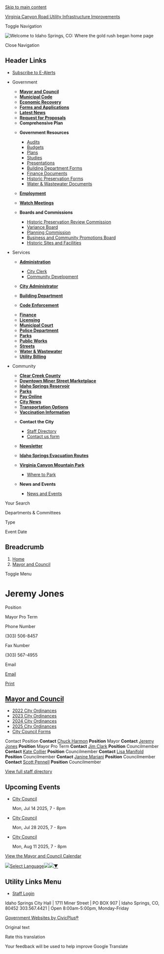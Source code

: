 [Skip to main content](https://www.idahospringsco.com/mayor-and-council/directory-listing/jeremy-jones/)

[Virginia Canyon Road Utility Infrastructure Improvements](https://www.idahospringsco.com/home-page/page/virginia-canyon-road-utility-infrastructure-improvements)

Toggle Navigation

![Welcome to Idaho Springs, CO: Where the gold rush began home page](https://www.idahospringsco.com/themes/custom/idahospringsco/idahospringsco_theme/logo.png)

Close Navigation

## Header Links

- [Subscribe to E-Alerts](https://www.idahospringsco.com/portal)

<!--THE END-->

- Government
  
  - [**Mayor and Council**](https://www.idahospringsco.com/mayor-and-council/directory-listing/jeremy-jones/mayor-and-council)
  - [**Municipal Code**](https://library.municode.com/co/idaho_springs/codes/municipal_code "(opens in a new window)")
  - [**Economic Recovery**](https://www.idahospringsco.com/mayor-and-council/directory-listing/jeremy-jones/Economic-Recovery)
  - [**Forms and Applications**](https://www.idahospringsco.com/forms)
  - [**Latest News**](https://www.idahospringsco.com/mayor-and-council/directory-listing/jeremy-jones/news)
  - [**Request for Proposals**](https://www.idahospringsco.com/mayor-and-council/directory-listing/jeremy-jones/rfps)
  - **Comprehensive Plan**
  
  <!--THE END-->
  
  - **Government Resources**
    
    - [Audits](https://www.idahospringsco.com/node/461)
    - [Budgets](https://www.idahospringsco.com/node/466)
    - [Plans](https://www.idahospringsco.com/node/471)
    - [Studies](https://www.idahospringsco.com/node/476)
    - [Presentations](https://www.idahospringsco.com/node/491)
    - [Building Department Forms](https://www.idahospringsco.com/node/501)
    - [Finance Documents](https://www.idahospringsco.com/node/486)
    - [Historic Preservation Forms](https://www.idahospringsco.com/node/516)
    - [Water &amp; Wastewater Documents](https://www.idahospringsco.com/water-wastewater/page/documents)
  
  <!--THE END-->
  
  - [**Employment**](https://www.idahospringsco.com/node/291)
  - [**Watch Meetings**](https://www.idahospringsco.com/home-page/page/meetings)
  - **Boards and Commissions**
    
    - [Historic Preservation Review Commission](https://www.idahospringsco.com/mayor-and-council/directory-listing/jeremy-jones/historic-preservation-review-commission)
    - [Variance Board](https://www.idahospringsco.com/mayor-and-council/directory-listing/jeremy-jones/Variance-Board)
    - [Planning Commission](https://www.idahospringsco.com/mayor-and-council/directory-listing/jeremy-jones/Planning-Commission)
    - [Business and Community Promotions Board](https://www.idahospringsco.com/economic-recovery)
    - [Historic Sites and Facilities](https://www.idahospringsco.com/historic-sites-and-facilities-board)
  
  <!--THE END-->
- Services
  
  - [**Administration**](https://www.idahospringsco.com/mayor-and-council/directory-listing/jeremy-jones/Administration)
    
    - [City Clerk](https://www.idahospringsco.com/mayor-and-council/directory-listing/jeremy-jones/city-clerk)
    - [Community Development](https://www.idahospringsco.com/mayor-and-council/directory-listing/jeremy-jones/Community-Development)
  - [**City Administrator**](https://www.idahospringsco.com/city-administrator)
  - [**Building Department**](https://www.idahospringsco.com/mayor-and-council/directory-listing/jeremy-jones/Building-Department)
  - [**Code Enforcement**](https://www.idahospringsco.com/node/1116)
  
  <!--THE END-->
  
  - [**Finance**](https://www.idahospringsco.com/finance)
  - [**Licensing**](https://www.idahospringsco.com/mayor-and-council/directory-listing/jeremy-jones/Licensing)
  - [**Municipal Court**](https://www.idahospringsco.com/mayor-and-council/directory-listing/jeremy-jones/Municipal-Court)
  - [**Police Department**](https://www.idahospringsco.com/mayor-and-council/directory-listing/jeremy-jones/Police-Department)
  - [**Parks**](https://www.idahospringsco.com/mayor-and-council/directory-listing/jeremy-jones/Parks)
  
  <!--THE END-->
  
  - [**Public Works**](https://www.idahospringsco.com/mayor-and-council/directory-listing/jeremy-jones/Public-Works)
  - [**Streets**](https://www.idahospringsco.com/streets)
  - [**Water &amp; Wastewater**](https://www.idahospringsco.com/mayor-and-council/directory-listing/jeremy-jones/water-wastewater)
  - [**Utility Billing**](https://www.idahospringsco.com/mayor-and-council/directory-listing/jeremy-jones/Utilities)
  
  <!--THE END-->
- Community
  
  - [**Clear Creek County**](https://www.clearcreekcounty.us "(opens in a new window)")
  - [**Downtown Miner Street Marketplace**](https://visitclearcreek.com/minerstreetmarket "(opens in a new window)")
  - [**Idaho Springs Reservoir**](https://www.idahospringsco.com/node/441)
  - [**Parks**](https://www.idahospringsco.com/node/446)
  
  <!--THE END-->
  
  - [**Pay Online**](https://xpressbillpay.com/ "(opens in a new window)")
  - [**City News**](https://www.idahospringsco.com/mayor-and-council/directory-listing/jeremy-jones/news)
  - [**Transportation Options**](https://www.idahospringsco.com/transportation-options)
  - [**Vaccination Information**](https://www.idahospringsco.com/node/551)
  
  <!--THE END-->
  
  - **Contact the City**
    
    - [Staff Directory](https://www.idahospringsco.com/mayor-and-council/directory-listing/jeremy-jones/directory)
    - [Contact us form](https://www.idahospringsco.com/mayor-and-council/directory-listing/jeremy-jones/contact-us)
  - [**Newsletter**](https://www.idahospringsco.com/administration/page/city-idaho-springs-newsletter?destination=%2Fdashboard)
  
  <!--THE END-->
  
  - [**Idaho Springs Evacuation Routes**](https://www.idahospringsco.com/node/761)
  - [**Virginia Canyon Mountain Park**](https://www.idahospringsco.com/node/1081)
    
    - [Where to Park](https://www.idahospringsco.com/node/1086)
  - **News and Events**
    
    - [News and Events](https://www.idahospringsco.com/news)

Your Search

Departments &amp; Committees

Type

Event Date

## Breadcrumb

1. [Home](https://www.idahospringsco.com)
2. [Mayor and Council](https://www.idahospringsco.com/mayor-and-council)

Toggle Menu

# Jeremy Jones

Position

Mayor Pro Term

Phone Number

(303) 506-8457

Fax Number

(303) 567-4955

Email

[Email](https://www.idahospringsco.com/email-contact/node/46/field_email "Email Jeremy Jones (opens in a new window)")

[Print](https://www.idahospringsco.com/print/pdf/node/46)

## [Mayor and Council](https://www.idahospringsco.com/mayor-and-council)

- [2022 City Ordinances](https://www.idahospringsco.com/mayor-and-council/page/2022-city-ordinances)
- [2023 City Ordinances](https://www.idahospringsco.com/mayor-and-council/page/2023-city-ordinances)
- [2024 City Ordinances](https://www.idahospringsco.com/mayor-and-council/page/2024-city-ordinances)
- [2025 City Ordinances](https://www.idahospringsco.com/mayor-and-council/page/2025-city-ordinanaces)
- [City Council Forms](https://www.idahospringsco.com/mayor-and-council/page/city-council-forms)

Contact Position **Contact** [Chuck Harmon](https://www.idahospringsco.com/mayor-and-council/directory-listing/chuck-harmon) **Position** Mayor **Contact** [Jeremy Jones](https://www.idahospringsco.com/mayor-and-council/directory-listing/jeremy-jones) **Position** Mayor Pro Term **Contact** [Jim Clark](https://www.idahospringsco.com/mayor-and-council/directory-listing/jim-clark) **Position** Councilmember **Contact** [Kate Collier](https://www.idahospringsco.com/mayor-and-council/directory-listing/kate-collier) **Position** Councilmember **Contact** [Lisa Manifold](https://www.idahospringsco.com/mayor-and-council/directory-listing/lisa-manifold) **Position** Councilmember **Contact** [Janine Mariani](https://www.idahospringsco.com/mayor-and-council/directory-listing/janine-mariani) **Position** Councilmember **Contact** [Scott Pennell](https://www.idahospringsco.com/mayor-and-council/directory-listing/scott-pennell) **Position** Councilmember

[View full staff directory](https://www.idahospringsco.com/directory)

## Upcoming Events

- [City Council](https://www.idahospringsco.com/mayor-and-council/page/city-council-8)
  
  Mon, Jul 14 2025, 7 - 8pm
- [City Council](https://www.idahospringsco.com/mayor-and-council/page/city-council-7)
  
  Mon, Jul 28 2025, 7 - 8pm
- [City Council](https://www.idahospringsco.com/mayor-and-council/page/city-council-8)
  
  Mon, Aug 11 2025, 7 - 8pm

[View the Mayor and Council Calendar](https://www.idahospringsco.com/calendar?boards-commissions=36)

![](https://www.google.com/images/cleardot.gif)[Select Language![](https://www.google.com/images/cleardot.gif)​![](https://www.google.com/images/cleardot.gif)▼](https://www.idahospringsco.com/mayor-and-council/directory-listing/jeremy-jones)

## Utility Links Menu

- [Staff Login](https://www.idahospringsco.com/login?current=)

Idaho Springs City Hall | 1711 Miner Street | PO BOX 907 | Idaho Springs, CO, 80452 303.567.4421 | Open 8:00am-5:00pm, Monday-Friday

[Government Websites by CivicPlus®](https://www.civicplus.com "(opens in a new window)")

Original text

Rate this translation

Your feedback will be used to help improve Google Translate